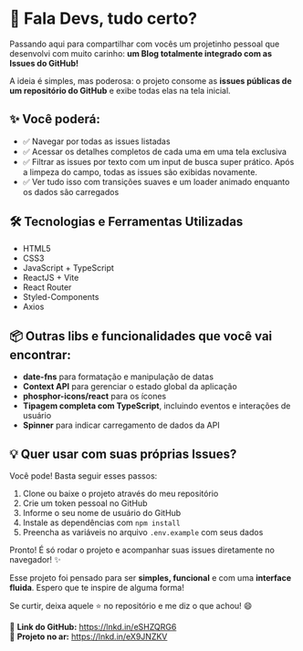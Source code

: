 <h1>🚀 Fala Devs, tudo certo?</h1>

<p>
Passando aqui para compartilhar com vocês um projetinho pessoal que desenvolvi com muito carinho: 
<strong>um Blog totalmente integrado com as Issues do GitHub!</strong>
</p>

<p>
A ideia é simples, mas poderosa: o projeto consome as <strong>issues públicas de um repositório do GitHub</strong> e exibe todas elas na tela inicial.
</p>

<h2>✨ Você poderá:</h2>
<ul>
  <li>✅ Navegar por todas as issues listadas</li>
  <li>✅ Acessar os detalhes completos de cada uma em uma tela exclusiva</li>
  <li>✅ Filtrar as issues por texto com um input de busca super prático. Após a limpeza do campo, todas as issues são exibidas novamente.</li>
  <li>✅ Ver tudo isso com transições suaves e um loader animado enquanto os dados são carregados</li>
</ul>

<h2>🛠️ Tecnologias e Ferramentas Utilizadas</h2>
<ul>
  <li>HTML5</li>
  <li>CSS3</li>
  <li>JavaScript + TypeScript</li>
  <li>ReactJS + Vite</li>
  <li>React Router</li>
  <li>Styled-Components</li>
  <li>Axios</li>
</ul>

<h2>📦 Outras libs e funcionalidades que você vai encontrar:</h2>
<ul>
  <li><strong>date-fns</strong> para formatação e manipulação de datas</li>
  <li><strong>Context API</strong> para gerenciar o estado global da aplicação</li>
  <li><strong>phosphor-icons/react</strong> para os ícones</li>
  <li><strong>Tipagem completa com TypeScript</strong>, incluindo eventos e interações de usuário</li>
  <li><strong>Spinner</strong> para indicar carregamento de dados da API</li>
</ul>

<h2>💡 Quer usar com suas próprias Issues?</h2>
<p>Você pode! Basta seguir esses passos:</p>
<ol>
  <li>Clone ou baixe o projeto através do meu repositório</li>
  <li>Crie um token pessoal no GitHub</li>
  <li>Informe o seu nome de usuário do GitHub</li>
  <li>Instale as dependências com <code>npm install</code></li>
  <li>Preencha as variáveis no arquivo <code>.env.example</code> com seus dados</li>
</ol>

<p>Pronto! É só rodar o projeto e acompanhar suas issues diretamente no navegador! ✨</p>

<p>
Esse projeto foi pensado para ser <strong>simples, funcional</strong> e com uma <strong>interface fluida</strong>.  
Espero que te inspire de alguma forma!
</p>

<p>
Se curtir, deixa aquele ⭐ no repositório e me diz o que achou! 😄
</p>

<p>
🔗 <strong>Link do GitHub:</strong> 
<a href="https://lnkd.in/eSHZQRG6" target="_blank">https://lnkd.in/eSHZQRG6</a><br>
🔗 <strong>Projeto no ar:</strong> 
<a href="https://lnkd.in/eX9JNZKV" target="_blank">https://lnkd.in/eX9JNZKV</a>
</p>
<img src"https://i.imgur.com/Ir7T4W8.png"/>
